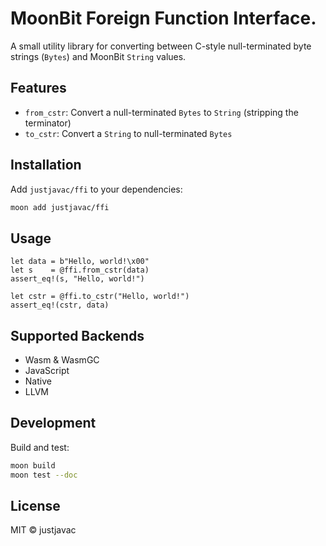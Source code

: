 # MoonBit Foreign Function Interface.

A small utility library for converting between C-style null-terminated byte
strings (`Bytes`) and MoonBit `String` values.

## Features

- `from_cstr`: Convert a null-terminated `Bytes` to `String` (stripping the
  terminator)
- `to_cstr`: Convert a `String` to null-terminated `Bytes`

## Installation

Add `justjavac/ffi` to your dependencies:

```sh
moon add justjavac/ffi
```

## Usage

```moonbit
let data = b"Hello, world!\x00"
let s    = @ffi.from_cstr(data)
assert_eq!(s, "Hello, world!")

let cstr = @ffi.to_cstr("Hello, world!")
assert_eq!(cstr, data)
```

## Supported Backends

- Wasm & WasmGC
- JavaScript
- Native
- LLVM

## Development

Build and test:

```sh
moon build
moon test --doc
```

## License

MIT © justjavac
